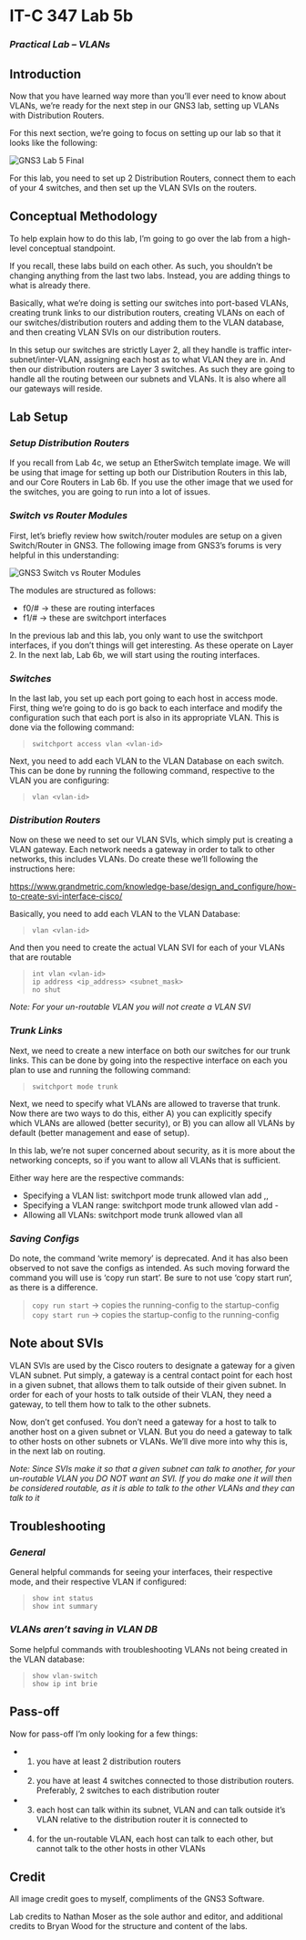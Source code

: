 # IT-C 347 Lab 5b
### *Practical Lab – VLANs*
## Introduction

Now that you have learned way more than you’ll ever need to know about VLANs, we’re ready for the next step in our GNS3 lab, setting up VLANs with Distribution Routers.

For this next section, we’re going to focus on setting up our lab so that it looks like the following:

![GNS3 Lab 5 Final](/assets/images/gns3/Lab-5.png)

For this lab, you need to set up 2 Distribution Routers, connect them to each of your 4 switches, and then set up the VLAN SVIs on the routers.  

## Conceptual Methodology

To help explain how to do this lab, I’m going to go over the lab from a high-level conceptual standpoint.

If you recall, these labs build on each other. As such, you shouldn’t be changing anything from the last two labs. Instead, you are adding things to what is already there.

Basically, what we’re doing is setting our switches into port-based VLANs, creating trunk links to our distribution routers, creating VLANs on each of our switches/distribution routers and adding them to the VLAN database, and then creating VLAN SVIs on our distribution routers.

In this setup our switches are strictly Layer 2, all they handle is traffic inter-subnet/inter-VLAN, assigning each host as to what VLAN they are in. And then our distribution routers are Layer 3 switches. As such they are going to handle all the routing between our subnets and VLANs. It is also where all our gateways will reside.

## Lab Setup 
### *Setup Distribution Routers*

If you recall from Lab 4c, we setup an EtherSwitch template image. We will be using that image for setting up both our Distribution Routers in this lab, and our Core Routers in Lab 6b. If you use the other image that we used for the switches, you are going to run into a lot of issues. 

### *Switch vs Router Modules*

First, let’s briefly review how switch/router modules are setup on a given Switch/Router in GNS3. The following image from GNS3’s forums is very helpful in this understanding:

![GNS3 Switch vs Router Modules](/assets/images/lab5b/gns3-modules.png)
 
The modules are structured as follows:
-	f0/# -> these are routing interfaces
-	f1/# -> these are switchport interfaces

In the previous lab and this lab, you only want to use the switchport interfaces, if you don’t things will get interesting. As these operate on Layer 2. In the next lab, Lab 6b, we will start using the routing interfaces.

### *Switches*
In the last lab, you set up each port going to each host in access mode. First, thing we’re going to do is go back to each interface and modify the configuration such that each port is also in its appropriate VLAN. This is done via the following command:
> `switchport access vlan <vlan-id>`
  
Next, you need to add each VLAN to the VLAN Database on each switch. This can be done by running the following command, respective to the VLAN you are configuring:
>	`vlan <vlan-id>`
  
### *Distribution Routers*
Now on these we need to set our VLAN SVIs, which simply put is creating a VLAN gateway. Each network needs a gateway in order to talk to other networks, this includes VLANs. Do create these we’ll following the instructions here:
  
https://www.grandmetric.com/knowledge-base/design_and_configure/how-to-create-svi-interface-cisco/
  
Basically, you need to add each VLAN to the VLAN Database:
> `vlan <vlan-id>`
  
And then you need to create the actual VLAN SVI for each of your VLANs that are routable
> `int vlan <vlan-id>`
> <br>	`ip address <ip_address> <subnet_mask>`
> <br> `no shut`
  
*Note: For your un-routable VLAN you will not create a VLAN SVI*
  
### *Trunk Links*
  
Next, we need to create a new interface on both our switches for our trunk links. This can be done by going into the respective interface on each you plan to use and running the following command:
> `switchport mode trunk`
  
Next, we need to specify what VLANs are allowed to traverse that trunk. Now there are two ways to do this, either A) you can explicitly specify which VLANs are allowed (better security), or B) you can allow all VLANs by default (better management and ease of setup).
  
In this lab, we’re not super concerned about security, as it is more about the networking concepts, so if you want to allow all VLANs that is sufficient. 

Either way here are the respective commands:
-	Specifying a VLAN list: switchport mode trunk allowed vlan add <vlan-id-1>,<vlan-id-2>,<vlan-id-3>
-	Specifying a VLAN range: switchport mode trunk allowed vlan add <vlan-id-1> - <vlan-id-2>
-	Allowing all VLANs: switchport mode trunk allowed vlan all
  
### *Saving Configs*
  
Do note, the command ‘write memory’ is deprecated. And it has also been observed to not save the configs as intended. As such moving forward the command you will use is ‘copy run start’. Be sure to not use ‘copy start run’, as there is a difference.
>	`copy run start` -> copies the running-config to the startup-config
> <br>	`copy start run` -> copies the startup-config to the running-config
  
## Note about SVIs
  
VLAN SVIs are used by the Cisco routers to designate a gateway for a given VLAN subnet. Put simply, a gateway is a central contact point for each host in a given subnet, that allows them to talk outside of their given subnet. In order for each of your hosts to talk outside of their VLAN, they need a gateway, to tell them how to talk to the other subnets. 
  
Now, don’t get confused. You don’t need a gateway for a host to talk to another host on a given subnet or VLAN. But you do need a gateway to talk to other hosts on other subnets or VLANs. We’ll dive more into why this is, in the next lab on routing. 
  
*Note: Since SVIs make it so that a given subnet can talk to another, for your un-routable VLAN you DO NOT want an SVI. If you do make one it will then be considered routable, as it is able to talk to the other VLANs and they can talk to it*
  
## Troubleshooting
### *General*  
  
General helpful commands for seeing your interfaces, their respective mode, and their respective VLAN if configured:
> `show int status`
> <br>	`show int summary`
  
### *VLANs aren’t saving in VLAN DB*
  
 Some helpful commands with troubleshooting VLANs not being created in the VLAN database:
> `show vlan-switch`
> <br> `show ip int brie`

## Pass-off
  
Now for pass-off I’m only looking for a few things:
-	1) you have at least 2 distribution routers
-	2) you have at least 4 switches connected to those distribution routers. Preferably, 2 switches to each distribution router
-	3) each host can talk within its subnet, VLAN and can talk outside it’s VLAN relative to the distribution router it is connected to
-	4) for the un-routable VLAN, each host can talk to each other, but cannot talk to the other hosts in other VLANs
  
## Credit
  
All image credit goes to myself, compliments of the GNS3 Software.
  
Lab credits to Nathan Moser as the sole author and editor, and additional credits to Bryan Wood for the structure and content of the labs.
